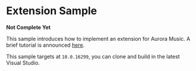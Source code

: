# Extension Sample

**Not Complete Yet**

This sample introduces how to implement an extension for Aurora Music. A brief tutorial is announced [here](../../Documentation/Extension%20Development.md).

This sample targets at `10.0.16299`, you can clone and build in the latest Visual Studio.


